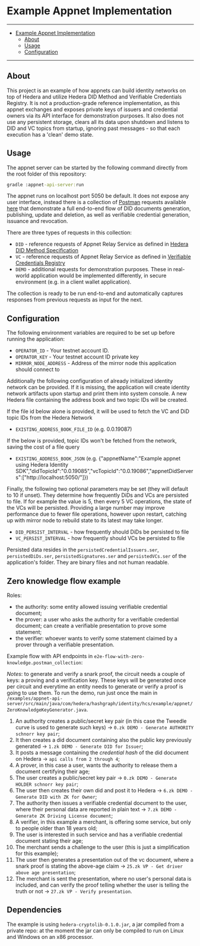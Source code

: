 # Example Appnet Implementation

---
- [Example Appnet Implementation](#example-appnet-implementation)
  - [About](#about)
  - [Usage](#usage)
  - [Configuration](#configuration)

---

## About

This project is an example of how appnets can build identity networks on top of Hedera and utilize Hedera DID Method and Verifiable Credentials Registry. It is not a production-grade reference implementation, as this appnet exchanges and exposes private keys of issuers and credential owners via its API interface for demonstration purposes. It also does not use any persistent storage, clears all its data upon shutdown and listens to DID and VC topics from startup, ignoring past messages - so that each execution has a 'clean' demo state.

## Usage

The appnet server can be started by the following command directly from the root folder of this repository:

```cmd
gradle :appnet-api-server:run
```

The appnet runs on localhost port 5050 be default. It does not expose any user interface, instead there is a collection of [Postman][postman] requests available [here](/examples/appnet-api-server/postman-example-requests/e2e-flow.postman_collection) that demonstrate a full end-to-end flow of DID documents generation, publishing, update and deletion, as well as verifiable credential generation, issuance and revocation.

There are three types of requests in this collection:

- `DID` - reference requests of Appnet Relay Service as defined in [Hedera DID Method Specification][did-method-spec]
- `VC` - reference requests of Appnet Relay Service as defined in [Verifiable Credentials Registry](/docs/vc-specification.md)
- `DEMO` - additional requests for demonstration purposes. These in real-world application would be implemented differently, in secure environment (e.g. in a client wallet application).

The collection is ready to be run end-to-end and automatically captures responses from previous requests as input for the next.

## Configuration

The following environment variables are required to be set up before running the application:

- `OPERATOR_ID` - Your testnet account ID.
- `OPERATOR_KEY` - Your testnet account ID private key
- `MIRROR_NODE_ADDRESS` - Address of the mirror node this application should connect to


Additionally the following configuration of already initialized identity network can be provided.
If it is missing, the application will create identity network artifacts upon startup and print them into system console. A new Hedera file containing the address book and two topic IDs will be created.

If the file id below alone is provided, it will be used to fetch the VC and DiD topic IDs from the Hedera Network
- `EXISTING_ADDRESS_BOOK_FILE_ID` (e.g. 0.0.19087)

If the below is provided, topic IDs won't be fetched from the network, saving the cost of a file query
- `EXISTING_ADDRESS_BOOK_JSON` (e.g. {"appnetName":"Example appnet using Hedera Identity SDK","didTopicId":"0.0.19085","vcTopicId":"0.0.19086","appnetDidServers":["http://localhost:5050/"]})

Finally, the following two optional parameters may be set (they will default to 10 if unset). They determine how frequently DiDs and VCs are persisted to file. If for example the value is 5, then every 5 VC operations, the state of the VCs will be persisted.
Providing a large number may improve performance due to fewer file operations, however upon restart, catching up with mirror node to rebuild state to its latest may take longer.

- `DID_PERSIST_INTERVAL` - how frequently should DiDs be persisted to file
- `VC_PERSIST_INTERVAL` - how frequently should VCs be persisted to file

Persisted data resides in the `persistedCredentialIssuers.ser`, `persistedDiDs.ser`, `persistedSignatures.ser` and `persistedVCs.ser` of the application's folder. They are binary files and not human readable.

## Zero knowledge flow example
Roles:
- the authority: some entity allowed issuing verifiable credential document;
- the prover: a user who asks the authority for a verifiable credential document; can create a verifiable presentation
  to prove some statement;
- the verifier: whoever wants to verify some statement claimed by a prover through a verifiable presentation.

Example flow with API endpoints in `e2e-flow-with-zero-knowledge.postman_collection`:

_Notes_: to generate and verify a snark proof, the circuit needs a couple of keys: a proving and a verification key.
These keys will be generated once per circuit and everytime an entity needs to generate or verify a proof is going to use
them. To run the demo, run just once the main in `/examples/appnet-api-server/src/main/java/com/hedera/hashgraph/identity/hcs/example/appnet/ZeroKnowledgeKeyGenerator.java`.

1. An authority creates a public/secret key pair (in this case the Tweedle curve is used to generate such keys) -> `0.zk DEMO - Generate AUTHORITY schnorr key pair`;
2. It then creates a did document containing also the public key previously generated -> `1.zk DEMO - Generate DID for Issuer`;
3. It posts a message containing the _credential hash_ of the did document on Hedera -> `api calls from 2 through 4`;
4. A prover, in this case a user, wants the authority to release them a document certifying their age;
5. The user creates a public/secret key pair -> `0.zk DEMO - Generate HOLDER schnorr key pair`;
6. The user then creates their own did and post it to Hedera -> `6.zk DEMO - Generate DID with ZK for Owner`;
7. The authority then issues a verifiable credential document to the user, where their personal data are reported in plain text -> `7.zk DEMO - Generate ZK Driving License document`;
8. A verifier, in this example a merchant, is offering some service, but only to people older than 18 years old;
9. The user is interested in such service and has a verifiable credential document stating their age;
10. The merchant sends a challenge to the user (this is just a simplification for this example);
11. The user then generates a presentation out of the vc document, where a snark proof is stating the above-age claim -> `25.zk VP - Get driver above age presentation`;
12. The merchant is sent the presentation, where no user's personal data is included, and can verify the proof telling whether the user is telling the truth or not -> `27.zk VP - Verify presentation`.

## Dependencies
The example is using `hedera-cryptolib-0.1.0.jar`, a jar compiled from a private repo: at the moment the jar can only be compiled to run on Linux and Windows on an x86 processor. 

[did-method-spec]: https://github.com/hashgraph/did-method
[postman]: https://www.postman.com/

